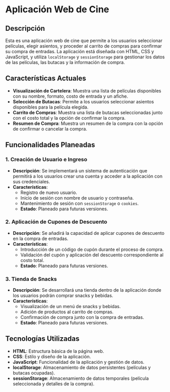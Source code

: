 # Aplicación Web de Cine

## Descripción

Esta es una aplicación web de cine que permite a los usuarios seleccionar películas, elegir asientos, y proceder al carrito de compras para confirmar su compra de entradas. La aplicación está diseñada con HTML, CSS y JavaScript, y utiliza `localStorage` y `sessionStorage` para gestionar los datos de las películas, las butacas y la información de compra.

## Características Actuales

- **Visualización de Cartelera**: Muestra una lista de películas disponibles con su nombre, formato, costo de entrada y un afiche.
- **Selección de Butacas**: Permite a los usuarios seleccionar asientos disponibles para la película elegida.
- **Carrito de Compras**: Muestra una lista de butacas seleccionadas junto con el costo total y la opción de confirmar la compra.
- **Resumen de Compra**: Muestra un resumen de la compra con la opción de confirmar o cancelar la compra.

## Funcionalidades Planeadas

### 1. **Creación de Usuario e Ingreso**

   - **Descripción**: Se implementará un sistema de autenticación que permitirá a los usuarios crear una cuenta y acceder a la aplicación con sus credenciales.
   - **Características**:
     - Registro de nuevo usuario.
     - Inicio de sesión con nombre de usuario y contraseña.
     - Mantenimiento de sesión con `sessionStorage` o `cookies`.
     - **Estado**: Planeado para futuras versiones.

### 2. **Aplicación de Cupones de Descuento**

   - **Descripción**: Se añadirá la capacidad de aplicar cupones de descuento en la compra de entradas.
   - **Características**:
     - Introducción de un código de cupón durante el proceso de compra.
     - Validación del cupón y aplicación del descuento correspondiente al costo total.
     - **Estado**: Planeado para futuras versiones.

### 3. **Tienda de Snacks**

   - **Descripción**: Se desarrollará una tienda dentro de la aplicación donde los usuarios podrán comprar snacks y bebidas.
   - **Características**:
     - Visualización de un menú de snacks y bebidas.
     - Adición de productos al carrito de compras.
     - Confirmación de compra junto con la compra de entradas.
     - **Estado**: Planeado para futuras versiones.

## Tecnologías Utilizadas

- **HTML**: Estructura básica de la página web.
- **CSS**: Estilo y diseño de la aplicación.
- **JavaScript**: Funcionalidad de la aplicación y gestión de datos.
- **localStorage**: Almacenamiento de datos persistentes (películas y butacas ocupadas).
- **sessionStorage**: Almacenamiento de datos temporales (película seleccionada y detalles de la compra).


